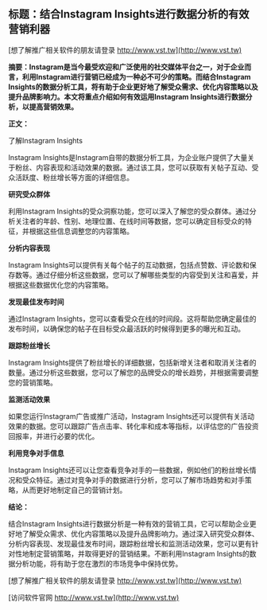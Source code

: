 ## **标题：结合Instagram Insights进行数据分析的有效营销利器**

[想了解推广相关软件的朋友请登录 http://www.vst.tw](http://www.vst.tw)

**摘要：Instagram是当今最受欢迎和广泛使用的社交媒体平台之一，对于企业而言，利用Instagram进行营销已经成为一种必不可少的策略。而结合Instagram Insights的数据分析工具，将有助于企业更好地了解受众需求、优化内容策略以及提升品牌影响力。本文将重点介绍如何有效运用Instagram Insights进行数据分析，以提高营销效果。**

**正文：**

了解Instagram Insights

Instagram Insights是Instagram自带的数据分析工具，为企业账户提供了大量关于粉丝、内容表现和活动效果的数据。通过该工具，您可以获取有关帖子互动、受众活跃度、粉丝增长等方面的详细信息。

**研究受众群体**

利用Instagram Insights的受众洞察功能，您可以深入了解您的受众群体。通过分析关注者的年龄、性别、地理位置、在线时间等数据，您可以确定目标受众的特征，并根据这些信息调整您的内容策略。

**分析内容表现**

Instagram Insights可以提供有关每个帖子的互动数据，包括点赞数、评论数和保存数等。通过仔细分析这些数据，您可以了解哪些类型的内容受到关注和喜爱，并根据这些数据优化您的内容策略。

**发现最佳发布时间**

通过Instagram Insights，您可以查看受众在线的时间段。这将帮助您确定最佳的发布时间，以确保您的帖子在目标受众最活跃的时候得到更多的曝光和互动。

**跟踪粉丝增长**

Instagram Insights提供了粉丝增长的详细数据，包括新增关注者和取消关注者的数量。通过分析这些数据，您可以了解您的品牌受众的增长趋势，并根据需要调整您的营销策略。

**监测活动效果**

如果您运行Instagram广告或推广活动，Instagram Insights还可以提供有关活动效果的数据。您可以跟踪广告点击率、转化率和成本等指标，以评估您的广告投资回报率，并进行必要的优化。

**利用竞争对手信息**

Instagram Insights还可以让您查看竞争对手的一些数据，例如他们的粉丝增长情况和受众特征。通过对竞争对手的数据进行分析，您可以了解市场趋势和对手策略，从而更好地制定自己的营销计划。

**结论：**

结合Instagram Insights进行数据分析是一种有效的营销工具，它可以帮助企业更好地了解受众需求、优化内容策略以及提升品牌影响力。通过深入研究受众群体、分析内容表现、发现最佳发布时间，跟踪粉丝增长和监测活动效果，您可以更有针对性地制定营销策略，并取得更好的营销结果。不断利用Instagram Insights的数据分析功能，将有助于您在激烈的市场竞争中保持优势。

[想了解推广相关软件的朋友请登录 http://www.vst.tw](http://www.vst.tw)


[访问软件官网 http://www.vst.tw](http://www.vst.tw)
